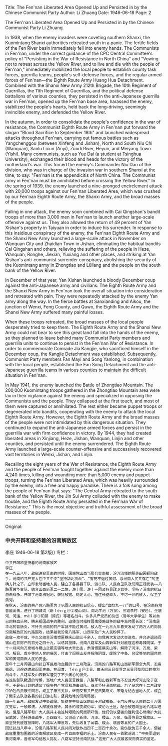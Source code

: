 Title: The Fen'nan Liberated Area Opened Up and Persisted in by the Chinese Communist Party
Author: Li Zhuang
Date: 1946-06-18
Page: 2

The Fen'nan Liberated Area Opened Up and Persisted in by the Chinese Communist Party
Li Zhuang

In 1938, when the enemy invaders were coveting southern Shanxi, the Kuomintang Shanxi authorities retreated south in a panic. The fertile fields of the Fen River basin immediately fell into enemy hands. The Communists in Fen'nan, under the correct guidance of the CPC Central Committee's policy of "Persisting in the War of Resistance in North China" and "Vowing not to retreat across the Yellow River, and to live and die with the people of Fen'nan," immediately mobilized the local people to establish county task forces, guerrilla teams, people's self-defense forces, and the regular armed forces of Fen'nan—the Eighth Route Army Huang Hua Detachment. Combined with the Shanxi New Army 212th Brigade, the 10th Regiment of Guerrillas, the 11th Regiment of Guerrillas, and the political defense battalions of various counties, they persisted in the anti-Japanese guerrilla war in Fen'nan, opened up the Fen'nan base area, harassed the enemy, stabilized the people's hearts, held back the long-driving, seemingly invincible enemy, and defended the Yellow River.

In the autumn, in order to consolidate the people's confidence in the war of resistance, the Communist Eighth Route Army in Fen'nan put forward the slogan "Blood Sacrifice to September 18th" and launched widespread attacks throughout Fen'nan, carrying out famous battles such as Yangchenggou (between Xinfeng and Jishan), North and South Niu Chi (Wanquan), Sanlu Licun (Anyi), Zuodi River, Heyun, and Meiyang Town (Yishi). Many communists, such as Yue Dai (a student at Tsinghua University), exchanged their blood and heads for the victory of the motherland's war. This forced the enemy's Commander Niu Dao of the division, who was in charge of the invasion war in southern Shanxi at the time, to say: "Fen'nan is the appendicitis of North China. The Communist army in Fen'nan must be annihilated before crossing the Yellow River." In the spring of 1939, the enemy launched a nine-pronged encirclement attack with 20,000 troops against our Fen'nan Liberated Area, which was crushed by our Fen'nan Eighth Route Army, the Shanxi Army, and the broad masses of the people.

Failing in one attack, the enemy soon combined with Cai Qingshan's bandit troops of more than 3,000 men in Fen'nan to launch another large-scale offensive against us. They also allowed the return of 49 percent of Yan Xishan's property in Taiyuan in order to induce his surrender. In response to this insidious conspiracy of the enemy, the Fen'nan Eighth Route Army and the Shanxi New Army launched a large-scale attack in November on Wanquan City and Zhaidian Town in Jishan, eliminating the habitual bandits Cai Qingshan and others, relieving the suffering of the people in Heze, Wanquan, Ronghe, Jiexian, Yuxiang and other places, and striking at Yan Xishan's anti-communist surrender conspiracy, abolishing the security of the Kuomintang army in Zhongtiao and Lüliang and the people on the south bank of the Yellow River.

In December of that year, Yan Xishan launched a bloody December coup against the anti-Japanese army and civilians. The Eighth Route Army and the Shanxi New Army in Fen'nan took the overall situation into consideration and retreated with pain. They were repeatedly attacked by the enemy Yan army along the way. In the fierce battles at Sanxianding and Aikou, the junction of Wenxi, Feng County, and Quwo, the Eighth Route Army and the Shanxi New Army suffered many painful losses.

When these troops retreated, the broad masses of the local people desperately tried to keep them. The Eighth Route Army and the Shanxi New Army could not bear to see this great land fall into the hands of the enemy, so they planned to leave behind many Communist Party members and guerrilla units to continue to persist in the Fen'nan War of Resistance. In order to commemorate Comrade Jia Kangjie, who sacrificed himself in the December coup, the Kangjie Detachment was established. Subsequently, Communist Party members Fan Mayi and Song Yanlong, in combination with the local people, established the Fan Song Detachment and the anti-Japanese guerrilla teams in various counties to maintain the difficult situation in Fen'nan.

In May 1941, the enemy launched the Battle of Zhongtiao Mountain. The 200,000 Kuomintang troops gathered in the Zhongtiao Mountain area were lax in their vigilance against the enemy and specialized in opposing the Communists and the people. They collapsed at the first touch, and most of them were captured or annihilated. The rest either became puppet troops or degenerated into bandits, cooperating with the enemy to attack the local Eighth Route Army. However, the Eighth Route Army and the broad masses of the people were not intimidated by this dangerous situation. They continued to expand the anti-Japanese armed forces and persist in the guerrilla war with firm confidence in victory. By 1944, they had created liberated areas in Xinjiang, Heze, Jishan, Wanquan, Linjin and other counties, and persisted until the enemy surrendered. The Eighth Route Army launched a large-scale counter-offensive and successively recovered vast territories in Wenxi, Jishan, and Linjin.

Recalling the eight years of the War of Resistance, the Eighth Route Army and the people of Fen'nan fought together against the enemy more than 4,240 times, killing and wounding more than 5,000 enemy and puppet troops, turning the Fen'nan Liberated Area, which was heavily surrounded by the enemy, into a free and happy paradise. There is a folk song among the people of Fen'nan that says: "The Central Army retreated to the south bank of the Yellow River, the Jin Sui Army colluded with the enemy to make trouble, and the Eighth Route Army persisted in the Fen'nan War of Resistance." This is the most objective and truthful assessment of the broad masses of the people.



<hr /> 

Original: 


### 中共开辟和坚持着的汾南解放区
李庄
1946-06-18
第2版()
专栏：

    中共开辟和坚持着的汾南解放区
    李庄
    在一九三八年，敌寇进窥晋南的时候，国民党山西当局仓皇南撤，汾河流域的肥美田园顿陷敌手，汾南的共产党人在中共中央“坚持华北抗战”、“誓死不退过黄河、与汾南人民共存亡”的正确方针之下，立即发动当地人民，建立了各县县干队、游击队、人民自卫队及汾南正规武装——八路军黄华支队，结合山西新军二一二旅、游十团、游十一团及各县政卫营等，坚持了汾南的抗日游击战争，开辟了汾南根据地，袭扰敌寇、稳定人心，拖住长驱直入、不可一世的敌人，保卫了黄河。
    在秋天，汾南的共产党八路军为了巩固人民的抗日信心，提出“血祭九一八”的口号，在汾南各地普遍出击，进行了阳城沟（新ｆéｎｇ＠②稷山间）、南北牛池（万泉）、三路李村（安邑）、坐底河、河运、ｍéｉ＠①阳镇（猗氏）等著名战斗。许多共产党员如岳岱（清华大学学生）等以自己的鲜血头颅，换来祖国战争的胜利。迫使当时指挥晋南侵略战争的敌牛岛师团长说：“汾南是华北的盲肠炎，不歼灭汾南的共产军就不能过黄河。敌人在一九三九年春天发动了两万人的向我汾南解放区的九路围攻，结果被我汾南八路军、山西军及广大人民粉碎了。
    敌寇一攻不成，不久又结合汾南惯匪蔡庆山部三千余人，向我再次发动大举进攻。并允许退还阎锡山在并财产的百分之四十九，以诱其投降。汾南八路军及山西新军针对敌寇这种毒辣阴谋，于十一月间向万泉城与稷山之翟店镇等地大举出击，肃清惯匪蔡庆山等，解除了河泽、万泉、荣河、解县、虞乡等地人民的痛苦，打击了阎锡山反共投降阴谋，废除了中条、吕梁等地的国民党军和黄河南岸人民的安全。
    是年十二月阎锡山向抗日军民发动血腥的十二月政变。汾南的八路军和山西新军顾全大局，忍痛撤退，沿途迭遭敌阎军夹击，在闻喜、ｆéｎｇ＠②县、曲沃间三县交界之三县顶及隘口的惨烈战斗中，八路军及山西新军遭受了不少痛心的损失。
    在这些部队撤退的时候，当地广大人民苦苦挽留，八路军和山西新军也不忍这大好河山沦于寇手，于是有计划的遗留了很多共产党员和游击部队，继续坚持汾南抗战。为了纪念在十二月政变中牺牲的贾康杰同志，成立了康杰支队，继而又有共产党员樊马义、宋延龙结合当地人民，成立了樊宋支队及各县的抗日游击队，坚持危难的汾南局面。
    四一年五月，敌寇发动中条战役。集结在中条山区的疏于对敌戒备，专门反共反人民的二十万国民党军，一触即溃，大部被俘被歼，其余的或变成伪军，或沦为土匪，配合敌寇向当地八路军进攻。但是八路军和广大人民并未被这种艰险的局面所吓倒，他们仍以坚强的胜利信心继续扩大抗日武装，坚持游击战争，至四四年，又创造了新绛、河泽、稷山、万泉、临晋等县之解放区，一直坚持到敌寇投降时，八路军大举反攻，先后收复了闻喜、稷山、临晋等县的广大国土。
    回忆抗战八年中，汾南八路军和人民共同对敌作战四千二百四十余次，毙伤敌伪五千余人，使被敌寇重重包围着的汾南解放区变成一片自由幸福的乐土。汾南人民有一首歌谣说：“中央军退到黄河南岸，晋绥军勾结敌人捣乱，八路军坚持汾南抗战。”这是广大人民最客观而真实的鉴定。
